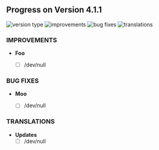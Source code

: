 ## Progress on Version 4.1.1

![version type](https://img.shields.io/badge/version-beta-yellow.svg?style=flat-square)
![improvements](https://img.shields.io/badge/improvements-0-green.svg?style=flat-square) ![bug fixes](https://img.shields.io/badge/bug%20fixes-0-red.svg?style=flat-square) ![translations](https://img.shields.io/badge/translations-0-blue.svg?style=flat-square)

### IMPROVEMENTS
- **Foo**
	- [ ] /dev/null


### BUG FIXES
- **Moo**
	- [ ] /dev/null


### TRANSLATIONS
-  **Updates**
	- [ ] /dev/null
